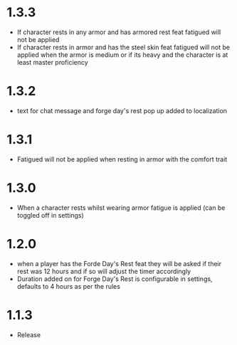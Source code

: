 # 1.3.3
* If character rests in any armor and has armored rest feat fatigued will not be applied
* If character rests in armor and has the steel skin feat fatigued will not be applied when the armor is medium or if its heavy and the character is at least master proficiency

# 1.3.2
* text for chat message and forge day's rest pop up added to localization

# 1.3.1
* Fatigued will not be applied when resting in armor with the comfort trait

# 1.3.0
* When a character rests whilst wearing armor fatigue is applied (can be toggled off in settings)

# 1.2.0
* when a player has the Forde Day's Rest feat they will be asked if their rest was 12 hours and if so will adjust the timer accordingly
* Duration added on for Forge Day's Rest is configurable in settings, defaults to 4 hours as per the rules

# 1.1.3
* Release
